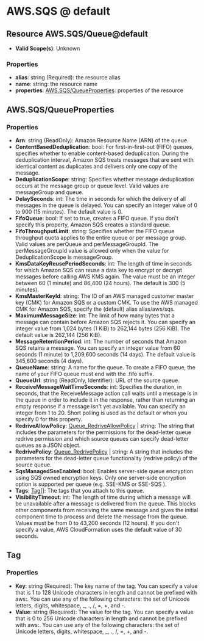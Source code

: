 # AWS.SQS @ default

## Resource AWS.SQS/Queue@default
* **Valid Scope(s)**: Unknown
### Properties
* **alias**: string (Required): the resource alias
* **name**: string: the resource name
* **properties**: [AWS.SQS/QueueProperties](#awssqsqueueproperties): properties of the resource

## AWS.SQS/QueueProperties
### Properties
* **Arn**: string (ReadOnly): Amazon Resource Name (ARN) of the queue.
* **ContentBasedDeduplication**: bool: For first-in-first-out (FIFO) queues, specifies whether to enable content-based deduplication. During the deduplication interval, Amazon SQS treats messages that are sent with identical content as duplicates and delivers only one copy of the message.
* **DeduplicationScope**: string: Specifies whether message deduplication occurs at the message group or queue level. Valid values are messageGroup and queue.
* **DelaySeconds**: int: The time in seconds for which the delivery of all messages in the queue is delayed. You can specify an integer value of 0 to 900 (15 minutes). The default value is 0.
* **FifoQueue**: bool: If set to true, creates a FIFO queue. If you don't specify this property, Amazon SQS creates a standard queue.
* **FifoThroughputLimit**: string: Specifies whether the FIFO queue throughput quota applies to the entire queue or per message group. Valid values are perQueue and perMessageGroupId. The perMessageGroupId value is allowed only when the value for DeduplicationScope is messageGroup.
* **KmsDataKeyReusePeriodSeconds**: int: The length of time in seconds for which Amazon SQS can reuse a data key to encrypt or decrypt messages before calling AWS KMS again. The value must be an integer between 60 (1 minute) and 86,400 (24 hours). The default is 300 (5 minutes).
* **KmsMasterKeyId**: string: The ID of an AWS managed customer master key (CMK) for Amazon SQS or a custom CMK. To use the AWS managed CMK for Amazon SQS, specify the (default) alias alias/aws/sqs.
* **MaximumMessageSize**: int: The limit of how many bytes that a message can contain before Amazon SQS rejects it. You can specify an integer value from 1,024 bytes (1 KiB) to 262,144 bytes (256 KiB). The default value is 262,144 (256 KiB).
* **MessageRetentionPeriod**: int: The number of seconds that Amazon SQS retains a message. You can specify an integer value from 60 seconds (1 minute) to 1,209,600 seconds (14 days). The default value is 345,600 seconds (4 days).
* **QueueName**: string: A name for the queue. To create a FIFO queue, the name of your FIFO queue must end with the .fifo suffix.
* **QueueUrl**: string (ReadOnly, Identifier): URL of the source queue.
* **ReceiveMessageWaitTimeSeconds**: int: Specifies the duration, in seconds, that the ReceiveMessage action call waits until a message is in the queue in order to include it in the response, rather than returning an empty response if a message isn't yet available. You can specify an integer from 1 to 20. Short polling is used as the default or when you specify 0 for this property.
* **RedriveAllowPolicy**: [Queue_RedriveAllowPolicy](#queueredriveallowpolicy) | string: The string that includes the parameters for the permissions for the dead-letter queue redrive permission and which source queues can specify dead-letter queues as a JSON object.
* **RedrivePolicy**: [Queue_RedrivePolicy](#queueredrivepolicy) | string: A string that includes the parameters for the dead-letter queue functionality (redrive policy) of the source queue.
* **SqsManagedSseEnabled**: bool: Enables server-side queue encryption using SQS owned encryption keys. Only one server-side encryption option is supported per queue (e.g. SSE-KMS or SSE-SQS ).
* **Tags**: [Tag](#tag)[]: The tags that you attach to this queue.
* **VisibilityTimeout**: int: The length of time during which a message will be unavailable after a message is delivered from the queue. This blocks other components from receiving the same message and gives the initial component time to process and delete the message from the queue. Values must be from 0 to 43,200 seconds (12 hours). If you don't specify a value, AWS CloudFormation uses the default value of 30 seconds.

## Tag
### Properties
* **Key**: string (Required): The key name of the tag. You can specify a value that is 1 to 128 Unicode characters in length and cannot be prefixed with aws:. You can use any of the following characters: the set of Unicode letters, digits, whitespace, _, ., /, =, +, and -.
* **Value**: string (Required): The value for the tag. You can specify a value that is 0 to 256 Unicode characters in length and cannot be prefixed with aws:. You can use any of the following characters: the set of Unicode letters, digits, whitespace, _, ., /, =, +, and -.

